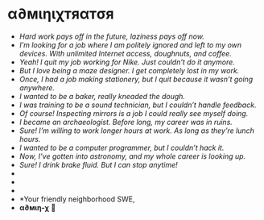 # α∂мιηιχтяαтσя 

- *Hard work pays off in the future, laziness pays off now.*
- *I’m looking for a job where I am politely ignored and left to my own devices. With unlimited Internet access, doughnuts, and coffee.*
- *Yeah! I quit my job working for Nike. Just couldn’t do it anymore.*
- *But I love being a maze designer. I get completely lost in my work.*
- *Once, I had a job making stationery, but I quit because it wasn’t going anywhere.*
- *I wanted to be a baker, really kneaded the dough.*
- *I was training to be a sound technician, but I couldn’t handle feedback.*
- *Of course! Inspecting mirrors is a job I could really see myself doing.*
- *I became an archaeologist. Before long, my career was in ruins.*
- *Sure! I’m willing to work longer hours at work. As long as they’re lunch hours.*
- *I wanted to be a computer programmer, but I couldn’t hack it.*
- *Now, I’ve gotten into astronomy, and my whole career is looking up.*
- *Sure! I drink brake fluid. But I can stop anytime!*
-
- 
-
- *Your friendly neighborhood SWE,
- **α∂мιη-χ** 🌹
